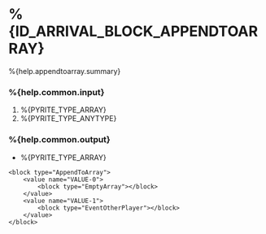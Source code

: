 # %{ID_ARRIVAL_BLOCK_APPENDTOARRAY}

%{help.appendtoarray.summary}

### %{help.common.input}

1. %{PYRITE_TYPE_ARRAY}
2. %{PYRITE_TYPE_ANYTYPE}

### %{help.common.output}

-   %{PYRITE_TYPE_ARRAY}

```
<block type="AppendToArray">
    <value name="VALUE-0">
        <block type="EmptyArray"></block>
    </value>
    <value name="VALUE-1">
        <block type="EventOtherPlayer"></block>
    </value>
</block>
```
